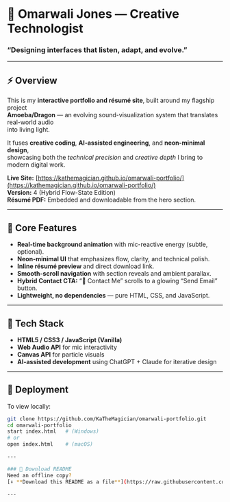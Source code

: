 # 🐉 Omarwali Jones — Creative Technologist

### “Designing interfaces that listen, adapt, and evolve.”

---

## ⚡ Overview
This is my **interactive portfolio and résumé site**, built around my flagship project  
**Amoeba/Dragon** — an evolving sound-visualization system that translates real-world audio  
into living light.  

It fuses **creative coding**, **AI-assisted engineering**, and **neon-minimal design**,  
showcasing both the *technical precision* and *creative depth* I bring to modern digital work.

**Live Site:** [https://kathemagician.github.io/omarwali-portfolio/](https://kathemagician.github.io/omarwali-portfolio/)  
**Version:** 4 (Hybrid Flow-State Edition)  
**Résumé PDF:** Embedded and downloadable from the hero section.

---

## 🧠 Core Features
- **Real-time background animation** with mic-reactive energy (subtle, optional).  
- **Neon-minimal UI** that emphasizes flow, clarity, and technical polish.  
- **Inline résumé preview** and direct download link.  
- **Smooth-scroll navigation** with section reveals and ambient parallax.  
- **Hybrid Contact CTA:** “📧 Contact Me” scrolls to a glowing “Send Email” button.  
- **Lightweight, no dependencies** — pure HTML, CSS, and JavaScript.

---

## 🧩 Tech Stack
- **HTML5 / CSS3 / JavaScript (Vanilla)**  
- **Web Audio API** for mic interactivity  
- **Canvas API** for particle visuals  
- **AI-assisted development** using ChatGPT + Claude for iterative design

---

## 🚀 Deployment
To view locally:
```bash
git clone https://github.com/KaTheMagician/omarwali-portfolio.git
cd omarwali-portfolio
start index.html   # (Windows)
# or
open index.html    # (macOS)

---

### 💾 Download README
Need an offline copy?  
[⬇️ **Download this README as a file**](https://raw.githubusercontent.com/KaTheMagician/omarwali-portfolio/main/README.md)

---
